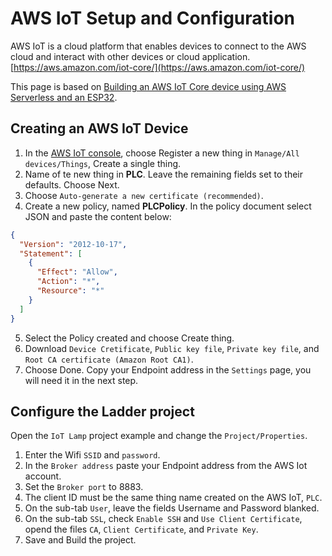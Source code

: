 # AWS IoT Setup and Configuration

AWS IoT is a cloud platform that enables devices to connect to the AWS cloud and interact with other devices or cloud application.<br>
[https://aws.amazon.com/iot-core/](https://aws.amazon.com/iot-core/)

This page is based on [Building an AWS IoT Core device using AWS Serverless and an ESP32](https://aws.amazon.com/blogs/compute/building-an-aws-iot-core-device-using-aws-serverless-and-an-esp32/).

## Creating an AWS IoT Device

1. In the [AWS IoT console](https://aws.amazon.com/iot-core/), choose Register a new thing in `Manage/All devices/Things`, Create a single thing.
2. Name of te new thing in **PLC**. Leave the remaining fields set to their defaults. Choose Next.
3. Choose `Auto-generate a new certificate (recommended)`.
4. Create a new policy, named **PLCPolicy**. In the policy document select JSON and paste the content below:
```json
{
  "Version": "2012-10-17",
  "Statement": [
    {
      "Effect": "Allow",
      "Action": "*",
      "Resource": "*"
    }
  ]
}
```
5. Select the Policy created and choose Create thing.
6. Download `Device Cretificate`, `Public key file`, `Private key file`, and `Root CA certificate (Amazon Root CA1)`.
7. Choose Done. Copy your Endpoint address in the `Settings` page, you will need it in the next step.

## Configure the Ladder project

Open the `IoT Lamp` project example and change the `Project/Properties`.
1. Enter the Wifi `SSID` and `password`.
2. In the `Broker address` paste your Endpoint address from the AWS Iot account.
3. Set the `Broker port` to 8883.
4. The client ID must be the same thing name created on the AWS IoT, `PLC`.
5. On the sub-tab `User`, leave the fields Username and Password blanked.
6. On the sub-tab `SSL`, check `Enable SSH` and `Use Client Certificate`, opend the files `CA`, `Client Certificate`, and `Private Key`.
7. Save and Build the project.